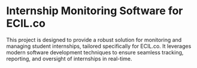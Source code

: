 # **Internship Monitoring Software for ECIL.co**

This project is designed to provide a robust solution for monitoring and managing student internships, tailored specifically for ECIL.co. It leverages modern software development techniques to ensure seamless tracking, reporting, and oversight of internships in real-time.


